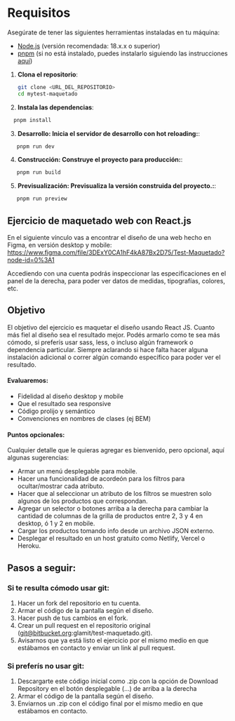 # Requisitos

Asegúrate de tener las siguientes herramientas instaladas en tu máquina:

- [Node.js](https://nodejs.org/) (versión recomendada: 18.x.x o superior)
- [pnpm](https://pnpm.io/) (si no está instalado, puedes instalarlo siguiendo las instrucciones [aquí](https://pnpm.io/installation))

1. **Clona el repositorio**:

   ```bash
   git clone <URL_DEL_REPOSITORIO>
   cd mytest-maquetado
   ```

2. **Instala las dependencias**:

  ```bash
    pnpm install
  ```

3. **Desarrollo: Inicia el servidor de desarrollo con hot reloading:**:

```bash
   pnpm run dev
```

4. **Construcción: Construye el proyecto para producción:**:

```bash
   pnpm run build
```

5. **Previsualización: Previsualiza la versión construida del proyecto.:**:

```bash
   pnpm run preview
```

## Ejercicio de maquetado web con React.js

En el siguiente vínculo vas a encontrar el diseño de una web hecho en Figma, en versión desktop y mobile:
https://www.figma.com/file/3DExY0CA1hF4kA87Bx2D75/Test-Maquetado?node-id=0%3A1

Accediendo con una cuenta podrás inspeccionar las especificaciones en el panel de la derecha, para poder ver datos de medidas, tipografías, colores, etc.

## Objetivo

El objetivo del ejercicio es maquetar el diseño usando React JS. Cuanto más fiel al diseño sea el resultado mejor.
Podés armarlo como te sea más cómodo, si preferís usar sass, less, o incluso algún framework o dependencia particular. Siempre aclarando si hace falta hacer alguna instalación adicional o correr algún comando específico para poder ver el resultado.

#### Evaluaremos:

* Fidelidad al diseño desktop y mobile
* Que el resultado sea responsive
* Código prolijo y semántico
* Convenciones en nombres de clases (ej BEM)

#### Puntos opcionales:

Cualquier detalle que le quieras agregar es bienvenido, pero opcional, aquí algunas sugerencias:

* Armar un menú desplegable para mobile.
* Hacer una funcionalidad de acordeón para los filtros para ocultar/mostrar cada atributo.
* Hacer que al seleccionar un atributo de los filtros se muestren solo algunos de los productos que correspondan.
* Agregar un selector o botones arriba a la derecha para cambiar la cantidad de columnas de la grilla de productos entre 2, 3 y 4 en desktop, ó 1 y 2 en mobile.
* Cargar los productos tomando info desde un archivo JSON externo.
* Desplegar el resultado en un host gratuito como Netlify, Vercel o Heroku.

## Pasos a seguir:

### Si te resulta cómodo usar git:

1. Hacer un fork del repositorio en tu cuenta.
2. Armar el código de la pantalla según el diseño.
3. Hacer push de tus cambios en el fork.
4. Crear un pull request en el repositorio original (git@bitbucket.org:glamit/test-maquetado.git).
5. Avisarnos que ya está listo el ejercicio por el mismo medio en que estábamos en contacto y enviar un link al pull request.

### Si preferís no usar git:

1. Descargarte este código inicial como .zip con la opción de Download Repository en el botón desplegable (...) de arriba a la derecha
2. Armar el código de la pantalla según el diseño.
3. Enviarnos un .zip con el código final por el mismo medio en que estábamos en contacto.
